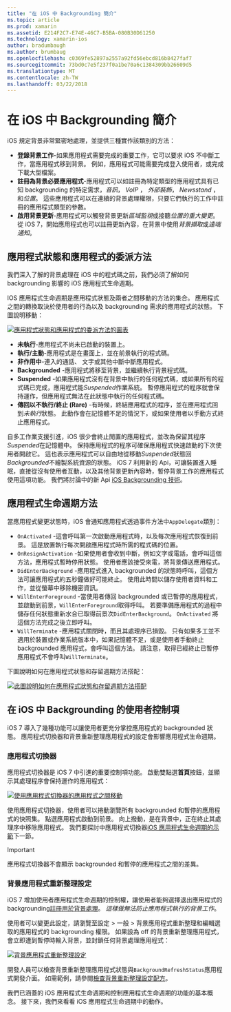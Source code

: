 ```yaml
---
title: "在 iOS 中 Backgrounding 簡介"
ms.topic: article
ms.prod: xamarin
ms.assetid: E214F2C7-E74E-46C7-B5BA-080B30D61250
ms.technology: xamarin-ios
author: bradumbaugh
ms.author: brumbaug
ms.openlocfilehash: c0369fe52897a2557a92fd56ebcd816b8427faf7
ms.sourcegitcommit: 73bd0c7e5f237f0a1be70a6c1384309bb26609d5
ms.translationtype: MT
ms.contentlocale: zh-TW
ms.lasthandoff: 03/22/2018
---
```

# <a name="introduction-to-backgrounding-in-ios"></a>在 iOS 中 Backgrounding 簡介

iOS 規定背景非常緊密地處理，並提供三種實作該類別的方法：

-  **登錄背景工作**-如果應用程式需要完成的重要工作，它可以要求 iOS 不中斷工作，當應用程式移到背景。 例如，應用程式可能需要完成登入使用者，或完成下載大型檔案。
-  **註冊為背景必要應用程式**-應用程式可以如註冊為特定類型的應用程式具有已知 backgrounding 的特定需求，*音訊*， *VoIP* ， *外部裝飾*， *Newsstand* ，和*位置*。 這些應用程式可以在連續的背景處理權限，只要它們執行的工作中註冊的應用程式類型的參數。
-  **啟用背景更新**-應用程式可以觸發背景更新*區域監視*或接聽*位置的重大變更*。 從 iOS 7，開始應用程式也可以註冊更新內容，在背景中使用*背景擷取*或*遠端通知*。


## <a name="application-states-and-application-delegate-methods"></a>應用程式狀態和應用程式的委派方法

我們深入了解的背景處理在 iOS 中的程式碼之前，我們必須了解如何 backgrounding 影響的 iOS 應用程式生命週期。

IOS 應用程式生命週期是應用程式狀態及兩者之間移動的方法的集合。 應用程式之間的轉換取決於使用者的行為以及 backgrounding 需求的應用程式的狀態。 下圖說明移動：

 [![](introduction-to-backgrounding-in-ios-images/applicationlifecycle-.png "應用程式狀態和應用程式的委派方法的圖表")](introduction-to-backgrounding-in-ios-images/applicationlifecycle-.png#lightbox)

-  **未執行**-應用程式不尚未已啟動的裝置上。
-  **執行/主動**-應用程式是在畫面上，並在前景執行的程式碼。
-  **非作用中**-連入的通話、 文字或其他中斷中斷應用程式。
-  **Backgrounded** -應用程式將移至背景，並繼續執行背景程式碼。
-  **Suspended** -如果應用程式沒有在背景中執行的任何程式碼，或如果所有的程式碼已完成，應用程式能*Suspended*作業系統。 暫停應用程式的程序就會保持運作，但應用程式無法在此狀態中執行的任何程式碼。
-  **傳回以不執行/終止 (Rare)** -有時候，終結應用程式的程序，並在應用程式回到*未執行*狀態。 此動作會在記憶體不足的情況下，或如果使用者以手動方式終止應用程式。


自多工作業支援引進，iOS 很少會終止閒置的應用程式，並改為保留其程序*Suspended*在記憶體中。 保持應用程式的程序可確保應用程式快速啟動的下次使用者開啟它。 這也表示應用程式可以自由地從移動*Suspended*狀態回*Backgrounded*不繪製系統資源的狀態。 iOS 7 利用新的 Api，可讓裝置進入睡眠，直接從沒有使用者互動，以及其他背景更新內容時，暫停背景工作的應用程式使用這項功能。 我們將討論中的新 Api [iOS Backgrounding 技術](~/ios/app-fundamentals/backgrounding/ios-backgrounding-techniques/index.md)。

## <a name="application-lifecycle-methods"></a>應用程式生命週期方法

當應用程式變更狀態時，iOS 會通知應用程式透過事件方法中`AppDelegate`類別：

-  `OnActivated` -這會呼叫第一次啟動應用程式時，以及每次應用程式恢復到前景。 這是放置執行每次開啟應用程式時所需的程式碼的位置。
-  `OnResignActivation` -如果使用者會收到中斷，例如文字或電話，會呼叫這個方法，應用程式暫時停用狀態。 使用者應該接受來電，將背景傳送應用程式。
-  `DidEnterBackground` -應用程式進入 backgrounded 的狀態時呼叫，這個方法可讓應用程式約五秒鐘做好可能終止。 使用此時間以儲存使用者資料和工作，並從螢幕中移除機密資訊。
-  `WillEnterForeground` -當使用者傳回 backgrounded 或已暫停的應用程式，並啟動到前景，`WillEnterForeground`取得呼叫。 若要準備應用程式的過程中儲存任何狀態重新水合已取得前景次`DidEnterBackground`。  `OnActivated` 將這個方法完成之後立即呼叫。
-  `WillTerminate` -應用程式關閉時，而且其處理序已損毀。 只有如果多工並不適用於裝置或作業系統版本中，如果記憶體不足，或是使用者手動終止 backgrounded 應用程式，會呼叫這個方法。 請注意，取得已經終止已暫停應用程式不會呼叫`WillTerminate`。


下圖說明如何在應用程式狀態和存留週期方法搭配：

 [![](introduction-to-backgrounding-in-ios-images/image2.png "此圖說明如何在應用程式狀態和存留週期方法搭配")](introduction-to-backgrounding-in-ios-images/image2.png#lightbox)

## <a name="user-controls-for-backgrounding-in-ios"></a>在 iOS 中 Backgrounding 的使用者控制項

iOS 7 導入了幾種功能可以讓使用者更充分掌控應用程式的 backgrounded 狀態。 應用程式切換器和背景重新整理應用程式的設定會影響應用程式生命週期。

### <a name="app-switcher"></a>應用程式切換器

應用程式切換器是 iOS 7 中引進的重要控制項功能。 啟動雙點選**首頁**按鈕，並顯示其處理程序會保持運作的應用程式：

 [![](introduction-to-backgrounding-in-ios-images/app-switcher-.png "使用應用程式切換器的應用程式之間移動")](introduction-to-backgrounding-in-ios-images/app-switcher-.png#lightbox)

使用應用程式切換器，使用者可以捲動瀏覽所有 backgrounded 和暫停的應用程式的快照集。 點選應用程式啟動到前景。 向上撥動，是在背景中，正在終止其處理序中移除應用程式。 我們要探討中應用程式切換器[iOS 應用程式生命週期的示範](~/ios/app-fundamentals/backgrounding/application-lifecycle-demo.md)下一節。

> [!IMPORTANT]
> 應用程式切換器不會顯示 backgrounded 和暫停的應用程式之間的差異。



### <a name="background-app-refresh-settings"></a>背景應用程式重新整理設定

iOS 7 增加使用者應用程式生命週期的控制權，讓使用者能夠選擇退出應用程式的 backgrounding[註冊用於背景處理](~/ios/app-fundamentals/backgrounding/ios-backgrounding-techniques/registering-applications-to-run-in-background.md)。 *這樣做無法防止應用程式執行的背景工作*。

使用者可以變更此設定，請瀏覽至<span class="uiitem">設定 > 一般 > 背景應用程式重新整理</span>和編輯選取的應用程式的 backgrounding 權限。 如果設為 off 的背景重新整理應用程式，會立即遭到暫停時輸入背景，並封鎖任何背景處理應用程式：

 [![](introduction-to-backgrounding-in-ios-images/settings-.png "背景應用程式重新整理設定")](introduction-to-backgrounding-in-ios-images/settings-.png#lightbox)

開發人員可以檢查背景重新整理應用程式狀態與`BackgroundRefreshStatus`應用程式開發介面。 如需範例，請參閱[檢查背景重新整理設定配方](https://developer.xamarin.com/recipes/ios/multitasking/check_background_refresh_setting/)。

我們已涵蓋的 iOS 應用程式生命週期和控制應用程式生命週期的功能的基本概念。 接下來，我們來看看 iOS 應用程式生命週期中的動作。

